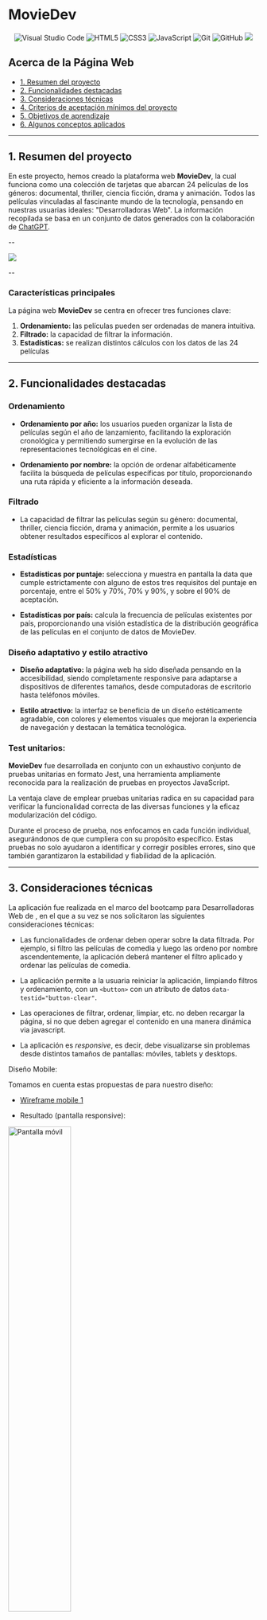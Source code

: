 # MovieDev

<p align="center">
  <img src= https://img.shields.io/badge/Visual%20Studio%20Code-0078d7.svg?style=for-the-badge&logo=visual-studio-code&logoColor=white alt="Visual Studio Code">
  <img src=https://img.shields.io/badge/html5-%23E34F26.svg?style=for-the-badge&logo=html5&logoColor=white) alt="HTML5">
  <img src="https://img.shields.io/badge/css3-%231572B6.svg?style=for-the-badge&logo=css3&logoColor=white" alt="CSS3">
  <img src="https://img.shields.io/badge/javascript-%23323330.svg?style=for-the-badge&logo=javascript&logoColor=%23F7DF1E" alt="JavaScript">
  <img src="https://img.shields.io/badge/git-%23F05033.svg?style=for-the-badge&logo=git&logoColor=white" alt="Git">
  <img src="https://img.shields.io/badge/github-%23121011.svg?style=for-the-badge&logo=github&logoColor=white" alt="GitHub">
  <img src="https://img.shields.io/badge/-jest-%23C21325?style=for-the-badge&logo=jest&logoColor=white">
   
</p>

## Acerca de la Página Web

* [1. Resumen del proyecto](#1-resumen-del-proyecto)
* [2. Funcionalidades destacadas](#2-funcionalidades-destacadas)
* [3. Consideraciones técnicas](#3-consideraciones-técnicas)
* [4. Criterios de aceptación mínimos del proyecto](#4-criterios-de-aceptación-mínimos-del-proyecto)
* [5. Objetivos de aprendizaje](#5-objetivos-de-aprendizaje)
* [6. Algunos conceptos aplicados](#6-algunos-conceptos-aplicados)

***

## 1. Resumen del proyecto

En este proyecto, hemos creado la plataforma web **MovieDev**, la cual funciona como una colección de tarjetas que abarcan 24 películas de los géneros: documental, thriller, ciencia ficción, drama y animación. Todos las películas vinculadas al fascinante mundo de la tecnología, pensando en nuestras usuarias ideales: "Desarrolladoras Web". La información recopilada se basa en un conjunto de datos generados con la colaboración de [ChatGPT](https://www.xataka.com/basics/chatgpt-que-como-usarlo-que-puedes-hacer-este-chat-inteligencia-artificial).

--


<img src="./src/img/home.png">

--



### Características principales

La página web **MovieDev** se centra en ofrecer tres funciones clave:

1. **Ordenamiento:** las películas pueden ser ordenadas de manera intuitiva.
2. **Filtrado:** la capacidad de filtrar la información.
3. **Estadísticas:** se realizan distintos cálculos con los datos de las 24 películas

---

## 2. Funcionalidades destacadas

### Ordenamiento 

- **Ordenamiento por año:** los usuarios pueden organizar la lista de películas según el año de lanzamiento, facilitando la exploración cronológica y permitiendo sumergirse en la evolución de las representaciones tecnológicas en el cine.

- **Ordenamiento por nombre:** la opción de ordenar alfabéticamente facilita la búsqueda de películas específicas por título, proporcionando una ruta rápida y eficiente a la información deseada.

### Filtrado

- La capacidad de filtrar las películas según su género: documental, thriller, ciencia ficción, drama y animación, permite a los usuarios obtener resultados específicos al explorar el contenido.

### Estadísticas

- **Estadísticas por puntaje:** selecciona y muestra en pantalla la data que cumple estrictamente con alguno de estos tres requisitos del puntaje en porcentaje, entre el 50% y 70%, 70% y 90%, y sobre el 90% de aceptación.

- **Estadísticas por país:** calcula la frecuencia de películas existentes por país, proporcionando una visión estadística de la distribución geográfica de las películas en el conjunto de datos de MovieDev.

### Diseño adaptativo y estilo atractivo

- **Diseño adaptativo:** la página web ha sido diseñada pensando en la accesibilidad, siendo completamente responsive para adaptarse a dispositivos de diferentes tamaños, desde computadoras de escritorio hasta teléfonos móviles.

- **Estilo atractivo:** la interfaz se beneficia de un diseño estéticamente agradable, con colores y elementos visuales que mejoran la experiencia de navegación y destacan la temática tecnológica.
  

### Test unitarios:

**MovieDev** fue desarrollada en conjunto con un exhaustivo conjunto de pruebas unitarias en formato Jest, una herramienta ampliamente reconocida para la realización de pruebas en proyectos JavaScript. 

La ventaja clave de emplear pruebas unitarias radica en su capacidad para verificar la funcionalidad correcta de las diversas funciones y la eficaz modularización del código.

Durante el proceso de prueba, nos enfocamos en cada función individual, asegurándonos de que cumpliera con su propósito específico. Estas pruebas no solo ayudaron a identificar y corregir posibles errores, sino que también garantizaron la estabilidad y fiabilidad de la aplicación. 

---

## 3. Consideraciones técnicas

La aplicación fue realizada en el marco del bootcamp para Desarrolladoras Web de <Laboratoria>, en el que a su vez se nos solicitaron las siguientes consideraciones técnicas:

* Las funcionalidades de ordenar deben operar sobre la data filtrada.
  Por ejemplo, si filtro las películas de comedia y luego las ordeno por
  nombre ascendentemente, la aplicación deberá mantener el filtro aplicado y
  ordenar las películas de comedia.

* La aplicación permite a la usuaria reiniciar la aplicación, limpiando
  filtros y ordenamiento, con un `<button>` con un atributo de datos
  `data-testid="button-clear"`.

* Las operaciones de filtrar, ordenar, limpiar, etc. no deben recargar
  la página, si no que deben agregar el contenido en una manera
  dinámica via javascript.

* La aplicación es  _responsive_, es decir, debe visualizarse sin problemas
  desde distintos tamaños de pantallas: móviles, tablets y desktops.

Diseño Mobile:

Tomamos en cuenta estas propuestas de <Laboratoria> para nuestro diseño:

* [Wireframe mobile 1](https://github.com/Laboratoria/curriculum/assets/123121338/54711bb7-cb05-448e-b677-3cbd9bf13c14)

- Resultado (pantalla responsive):


<img src="image-2.png" alt="Pantalla móvil" width="50%">

__


Diseño Desktop:

* [Wireframe desktop 1](https://github-production-user-asset-6210df.s3.amazonaws.com/92090/261137084-1625aeb8-883c-4b79-86da-5fab34fa5b88.png)

- Resultado:

<img src="image-1.png" alt="Pantalla móvil" width="70%">

__

### Estructura del Proyecto.

El _boilerplate_ contiene una estructura de archivos como punto de partida así
como toda la configuración de dependencias:

```text
.
├── README.md
├── package.json
├── src
|  ├── data 
|  |  └── dataset.js (La que hayas generado con la IA)
|  ├── dataFunctions.js
|  ├── view.js
|  ├── index.html
|  ├── main.js
|  └── style.css
└── test
   └── data.js
   └── dataFunctions.spec.js
   └── tests-read-only

```

---

## 4. Criterios de aceptación mínimos del proyecto

Al ser parte del programa de bootcamper Laboratoria para Desarrolladoras Web, el proyecto presenta criterios mínimos de aceptación para considerarse entregable, a continuación se describen:

### Criterios de código

Conjunto de pruebas que se superen exitosamente:
``` sh
npm run test:oas-html
npm run test:oas-css
npm run test:oas-web-api
npm run test:oas-js
npm run test:oas-prompting
npm run test:oas // Esto es para correr todos los tests de OAs
```

#### HTML

* **Uso de HTML semántico**

  - [x] Tiene un `<header>` con `<h1>`
  - [x] Tiene un `<footer>`
  - [x] Tiene un `<main>` con `<h2>`
  - [x] Todas las etiquetas de controles (inputs, selects, radio, etc) tienen `<label>`
  - [x] `<ul>` esta usado para dibujar la data
  - [x] Los hijos de `<li>` usan attributos de microdata `itemscope` e `itemprop`

#### CSS

* **Uso de selectores de CSS**

  - [x] Uso de selector class para los items <li>
  - [x] Uso de flexbox en sentido `row` y `column`
  - [x] Uso de flexbox para el elemento que contiene los items
  - [x] Uso de flexbox para el elemento que contiene los UI inputs

#### Web APIs

* **Uso de selectores del DOM**

  - [x] La aplicación usa [`querySelector`](https://developer.mozilla.org/en-US/docs/Web/API/Document/querySelector)
    para buscar los elementos del DOM
  
* **Manejo de eventos del DOM (listeners, propagación, delegación)**

  - [x] `addEventListener` con callback que tiene parámetro de `event`,
    lo que permite el uso del objeto [`event`](https://developer.mozilla.org/en-US/docs/Learn/JavaScript/Building_blocks/Events#event_objects)
    con `event.target` o `event.currentTarget`
  - [x] La aplicación registra [Event Listeners](https://developer.mozilla.org/en/docs/Web/API/EventTarget/addEventListener)
    para escuchar `click`, `change`, `keyup` dependiendo del evento que
    se quiere escuchar

* **Manipulación dinámica del DOM**

  - [x] La aplicación actualiza el atributo [`innerHTML`](https://developer.mozilla.org/es/docs/Web/API/Element/innerHTML).
  - [x] La aplicación usa `createElement` y `appendChild`, o template strings
    para crear elementos

#### JavaScript

* **Variables (declaración, asignación, ámbito)**

  - [x] La aplicación declara variables con [`let`](https://developer.mozilla.org/en-US/docs/Web/JavaScript/Reference/Statements/let)
    y [`const`](https://developer.mozilla.org/en-US/docs/Web/JavaScript/Reference/Statements/const)
    en manera adecuada

* **Uso de condicionales (if-else, switch, operador ternario, lógica booleana)**

  - [x] La aplicación usa el statement
    [`if..else`](https://developer.mozilla.org/en-US/docs/Web/JavaScript/Reference/Statements/if...else)
      para evaluar condiciones

* **Uso de bucles/ciclos (while, for, for..of)**

  - [x] La aplicación usa el statement [`for`](https://developer.mozilla.org/en-US/docs/Web/JavaScript/Reference/Statements/for)
    o método [`forEach`](https://developer.mozilla.org/en-US/docs/Web/JavaScript/Reference/Global_Objects/Array/forEach)
    para iterar

* **Funciones (params, args, return)**

  En el archivo `dataFunctions.js` define las siguientes funciones:
  - [x] una función `sortBy` que tiene 3 parámetros (`data`, `sortBy`, `sortOrder`)
    y devuelve el arreglo ordenado
  - [x] una función `filterBy` que tiene 3 parámetros (`data`, `filterBy`, `value`)
    y devuelve el arreglo filtrado
  - [x] una función `computeStats` que tiene al menos un parámetro (`data`)
    y devuelve un valor computado

  Más sobre estos puntos en [la sección dataFunctions.js](#src/dataFunctions.js)

* **Arrays (arreglos)**

  - [x] Uso de [Arreglos](https://curriculum.laboratoria.la/es/topics/javascript/04-arrays)
  - [x] Uso de [Array.prototype.sort() - MDN](https://developer.mozilla.org/es/docs/Web/JavaScript/Reference/Global_Objects/Array/sort)
    o [Array.prototype.toSorted - MDN](https://developer.mozilla.org/es/docs/Web/JavaScript/Reference/Global_Objects/Array/toSorted)
  - [x] Uso de [Array.prototype.forEach() - MDN](https://developer.mozilla.org/es/docs/Web/JavaScript/Reference/Global_Objects/Array/forEach)
  - [x] Uso de [Array.prototype.map() - MDN](https://developer.mozilla.org/es/docs/Web/JavaScript/Reference/Global_Objects/Array/map)
  - [x] Uso de [Array.prototype.filter() - MDN](https://developer.mozilla.org/es/docs/Web/JavaScript/Reference/Global_Objects/Array/filter)
  - [x] Uso de [Array.prototype.reduce() - MDN](https://developer.mozilla.org/es/docs/Web/JavaScript/Reference/Global_Objects/Array/Reduce)

* **Objetos**

  - [x] Uso de notación de punto para [acceder propiedades](https://developer.mozilla.org/en-US/docs/Web/JavaScript/Reference/Operators/Property_accessors)
  - [x] Uso de notación de brackets para [acceder propiedades](https://developer.mozilla.org/en-US/docs/Web/JavaScript/Reference/Operators/Property_accessors)

* **Módulos de ECMAScript (ES Modules)**

  - [x] La aplicación usa [`import`](https://developer.mozilla.org/en-US/docs/Web/JavaScript/Reference/Statements/import)
    y [`export`](https://developer.mozilla.org/en-US/docs/Web/JavaScript/Reference/Statements/export)
    para importar y exportar valores desde un modulo JavaScript.


### Generación de datos 

Esta data tiene una estructura archivo javascript. Este archivo, exporta un arreglo con 24 objetos y la estructura de cada objeto
es la siguiente:

* `id`: identificador único (no pueden haber dos elementos con el mismo `id`).
  Debe ser un string de no más de 32 characteres, en minúscula, compuesto solo
  por letras, números, underscore (`_`) o guión (`-`). Por ejemplo: `"ada-lovelace"`.
* `name`: el nombre del personaje, país, película, etc.
* `shortDescription`: descripción corta del elemento. Esta descripción deberá
  tener como máximo 20 palabras.
* `description`: descripción extendida del elemento. Esta descripción deberá
  tener entre 80 y 100 palabras. Al momento de mostrar este dato en pantalla
  puedes truncarlo para que no ocupe tanto espacio.
* `imageUrl`: URL de la imagen. Esta imagen será generada a través de alguna
  herramienta basada en inteligencia artifical. Una vez generada la imagen,
  y guardada en tu repo, deberás agregar la URL en este campo.
* `facts`: un objeto con al menos **3** "hechos" o "info" sobre este elemento.

Un ejemplo de data de **MovieDev**:

```js
export default [
  {
    "id": "hackers",
    "name": "Hackers",
    "shortDescription": "Jóvenes hackers y aventureros luchan contra la injusticia.",
    "description": "Ambientada en el mundo del ciberespacio.....",
    "imageUrl": "https://raw.githubusercontent.com/MilenaPacheco/DEV013-dataverse/main/src/img/Hackers.png",
    "facts": {
      "yearMovie": 1995,
      "directorMovie": "Iain Softley",
      "productionCompany": "MGM",
      "genreMovie": "Thriller",
      "genreValue": "thriller"
    },
    "extraInfo": {
      "rottenTomatoesScore": "32%",
      "countryMovie": "Estados Unidos",
      "durationMovie": "107 minutos"
    }
  },
  },
  //... 23 objetos más
]
```

#### Prompt utilizado


- Capturas del prompting:

La data utilizada en MovieDev se generó con ayuda de inteligencia artificial como se presenta a continuación:


<img width="500" src="./src/img/prompting/data1.png">

__


<img width="500" src="./src/img/prompting/data2.png">

__


Además, usamos imágenes generadas a través de inteligencia artificial. Ejemplo de promp y resultado:


<img src="image.png" alt="Pantalla móvil" width="50%">

__


#### Diseño de la Interfaz de Usuaria

Después de seleccionar la temática que queríamos trabajar: **página web sobre películas de tecnología y desarrollo web**, decidimos definir a nuestra usuaria ideal respondiendo las siguientes preguntas: 

- ¿Quiénes son las principales usuarias del producto?

Mujeres, futuras programadoras Web. Con interés en inmersión en el mundo del desarrollo Web.

- ¿Cuáles son los objetivos de estas usuarias en relación con el producto?

Saber más sobre tecnología, sus usos, alcances, historia, utopías y distopías. Contextualizarse más. Información para conversaciones interesantes con personas del rubro.

- ¿Cuáles son los datos más relevantes que quieren ver en la interfaz y por qué?

Datos básicos y estadísticos interesantes. Resúmenes, imágenes asociadas a los films.

- ¿Cuándo utilizan o utilizarían el producto?
En tiempo de ocio. 

Toda nuestra investigación derivó en todas las historias de usuaria de nuestro proyecto, que se muestran a continuación: 

<img width="500" alt="image" src="https://github.com/MilenaPacheco/DEV013-dataverse/assets/153201066/8ae47c2f-2d73-4248-8ccc-789672d6b015">

__



### Prototipos de alta, mediana y baja fidelidad

A continuación se muestran capturas de nuestros prototipos de baja, mediana y alta fidelidad. Para los cuales pedimos feedback a nuestras compañeras y coaches.

#### Baja fidelidad

<img width="456" alt="image" src="https://github.com/MilenaPacheco/DEV013-dataverse/assets/153201066/6740d6fa-a88a-45db-ab71-bff995b1e05e">
__



#### Mediana fidelidad

<img width="517" alt="image" src="https://github.com/MilenaPacheco/DEV013-dataverse/assets/153201066/354153b9-bb62-4a22-aa46-3e0c3b2ab5b3">

Enlace: https://www.figma.com/proto/XNxIMUAnDnIHL85t7uu5W4/MovieDev-MEDIANA-F.?type=design&node-id=0-1&t=yTF97nxfWS6n1wPi-0&scaling=min-zoom&page-id=0%3A1&starting-point-node-id=17%3A175



#### Alta fidelidad

<img width="1000" alt="image" src="https://github.com/MilenaPacheco/DEV013-dataverse/assets/153201066/a6a8ae5a-d968-4980-9dac-05f2f93ad175">

Enlace: https://www.figma.com/file/6BDUns99NmJqwwlsWQ3NEA/Untitled?type=design&mode=design&t=Y5brons7GHSLIU9y-0



#### Testeos de usabilidad
Arrojaron lo siguiente:
- Problemas de usabilidad en la posición del menú de filtrado, ordenado y botones asociados, así como en la adecuación de sus tamaños. Este desafío surgió debido a que la disposición y el tamaño de estos son factores cruciales para garantizar una experiencia de usuario intuitiva y eficiente. Enfrentamos este desafío con un enfoque cuidadoso en el diseño de la interfaz.
- Teníamos muchos colores en el diseño de la interfaz. También resultaban muy brillantes.
- No funcionaba en cualquier tamaño de dispositivo.
- Se cargaban las tarjetas sin las imágenes.
- Fuentes muy grandes o ilegibles por falta de correcto contraste.
- Toda la página no tenía el mismo nivel de diseño, habían partes más crudas que otras.

Todos estos temas fueron considerados y abordados en nuestro entregable.

---

## 5. Objetivos de aprendizaje

Como equipo reflexionamos y marcamos los objetivos que hemos llegado a entender y aplicar en el proyecto. Estos objetivos fueron determinantes en nuestra estrategia de trabajo.

### HTML

- [x] **Uso de HTML semántico**

  <details><summary>Links</summary><p>

  * [HTML semántico](https://curriculum.laboratoria.la/es/topics/html/html5/semantic-html)
  * [Semantics - MDN Web Docs Glossary](https://developer.mozilla.org/en-US/docs/Glossary/Semantics#Semantics_in_HTML)
</p></details>

### CSS

- [x] **Uso de selectores de CSS**

  <details><summary>Links</summary><p>

  * [Intro a CSS](https://curriculum.laboratoria.la/es/topics/css/css/intro-css)
  * [CSS Selectors - MDN](https://developer.mozilla.org/es/docs/Web/CSS/CSS_Selectors)
</p></details>

- [x] **Modelo de caja (box model): borde, margen, padding**

  <details><summary>Links</summary><p>

  * [Box Model & Display](https://curriculum.laboratoria.la/es/topics/css/css/boxmodel-and-display)
  * [The box model - MDN](https://developer.mozilla.org/en-US/docs/Learn/CSS/Building_blocks/The_box_model)
  * [Introduction to the CSS box model - MDN](https://developer.mozilla.org/en-US/docs/Web/CSS/CSS_Box_Model/Introduction_to_the_CSS_box_model)
  * [CSS display - MDN](https://developer.mozilla.org/pt-BR/docs/Web/CSS/display)
  * [display - CSS Tricks](https://css-tricks.com/almanac/properties/d/display/)
</p></details>

- [x] **Uso de flexbox en CSS**

  <details><summary>Links</summary><p>

  * [A Complete Guide to Flexbox - CSS Tricks](https://css-tricks.com/snippets/css/a-guide-to-flexbox/)
  * [Flexbox Froggy](https://flexboxfroggy.com/#es)
  * [Flexbox - MDN](https://developer.mozilla.org/en-US/docs/Learn/CSS/CSS_layout/Flexbox)
</p></details>

### Web APIs

- [x] **Uso de selectores del DOM**

  <details><summary>Links</summary><p>

  * [Manipulación del DOM](https://curriculum.laboratoria.la/es/topics/browser/dom/1-dom-methods-selection)
  * [Introducción al DOM - MDN](https://developer.mozilla.org/es/docs/Web/API/Document_Object_Model/Introduction)
  * [Localizando elementos DOM usando selectores - MDN](https://developer.mozilla.org/es/docs/Web/API/Document_object_model/Locating_DOM_elements_using_selectors)
</p></details>

- [x] **Manejo de eventos del DOM (listeners, propagación, delegación)**

  <details><summary>Links</summary><p>

  * [Introducción a eventos - MDN](https://developer.mozilla.org/es/docs/Learn/JavaScript/Building_blocks/Events)
  * [EventTarget.addEventListener() - MDN](https://developer.mozilla.org/es/docs/Web/API/EventTarget/addEventListener)
  * [EventTarget.removeEventListener() - MDN](https://developer.mozilla.org/es/docs/Web/API/EventTarget/removeEventListener)
  * [El objeto Event](https://developer.mozilla.org/es/docs/Web/API/Event)
</p></details>

- [x] **Manipulación dinámica del DOM**

  <details><summary>Links</summary><p>

  * [Introducción al DOM](https://developer.mozilla.org/es/docs/Web/API/Document_Object_Model/Introduction)
  * [Node.appendChild() - MDN](https://developer.mozilla.org/es/docs/Web/API/Node/appendChild)
  * [Document.createElement() - MDN](https://developer.mozilla.org/es/docs/Web/API/Document/createElement)
  * [Document.createTextNode()](https://developer.mozilla.org/es/docs/Web/API/Document/createTextNode)
  * [Element.innerHTML - MDN](https://developer.mozilla.org/es/docs/Web/API/Element/innerHTML)
  * [Node.textContent - MDN](https://developer.mozilla.org/es/docs/Web/API/Node/textContent)
</p></details>

### JavaScript

- [x] **Diferenciar entre tipos de datos primitivos y no primitivos**

- [x] **Arrays (arreglos)**

  <details><summary>Links</summary><p>

  * [Arreglos](https://curriculum.laboratoria.la/es/topics/javascript/arrays)
  * [Array - MDN](https://developer.mozilla.org/es/docs/Web/JavaScript/Reference/Global_Objects/Array/)
  * [Array.prototype.sort() - MDN](https://developer.mozilla.org/es/docs/Web/JavaScript/Reference/Global_Objects/Array/sort)
  * [Array.prototype.forEach() - MDN](https://developer.mozilla.org/es/docs/Web/JavaScript/Reference/Global_Objects/Array/forEach)
  * [Array.prototype.map() - MDN](https://developer.mozilla.org/es/docs/Web/JavaScript/Reference/Global_Objects/Array/map)
  * [Array.prototype.filter() - MDN](https://developer.mozilla.org/es/docs/Web/JavaScript/Reference/Global_Objects/Array/filter)
  * [Array.prototype.reduce() - MDN](https://developer.mozilla.org/es/docs/Web/JavaScript/Reference/Global_Objects/Array/Reduce)
</p></details>

- [x] **Objetos (key, value)**

  <details><summary>Links</summary><p>

  * [Objetos en JavaScript](https://curriculum.laboratoria.la/es/topics/javascript/objects/objects)
</p></details>

- [x] **Variables (declaración, asignación, ámbito)**

  <details><summary>Links</summary><p>

  * [Valores, tipos de datos y operadores](https://curriculum.laboratoria.la/es/topics/javascript/basics/values-variables-and-types)
  * [Variables](https://curriculum.laboratoria.la/es/topics/javascript/basics/variables)
</p></details>

- [x] **Uso de condicionales (if-else, switch, operador ternario, lógica booleana)**

  <details><summary>Links</summary><p>

  * [Estructuras condicionales y repetitivas](https://curriculum.laboratoria.la/es/topics/javascript/flow-control/conditionals-and-loops)
  * [Tomando decisiones en tu código — condicionales - MDN](https://developer.mozilla.org/es/docs/Learn/JavaScript/Building_blocks/conditionals)
</p></details>

- [x] **Uso de bucles/ciclos (while, for, for..of)**

  <details><summary>Links</summary><p>

  * [Bucles (Loops)](https://curriculum.laboratoria.la/es/topics/javascript/flow-control/loops)
  * [Bucles e iteración - MDN](https://developer.mozilla.org/es/docs/Web/JavaScript/Guide/Loops_and_iteration)
</p></details>

- [x] **Funciones (params, args, return)**

  <details><summary>Links</summary><p>

  * [Funciones (control de flujo)](https://curriculum.laboratoria.la/es/topics/javascript/flow-control/functions)
  * [Funciones clásicas](https://curriculum.laboratoria.la/es/topics/javascript/functions/classic)
  * [Arrow Functions](https://curriculum.laboratoria.la/es/topics/javascript/functions/arrow)
  * [Funciones — bloques de código reutilizables - MDN](https://developer.mozilla.org/es/docs/Learn/JavaScript/Building_blocks/Functions)
</p></details>

- [x] **Pruebas unitarias (unit tests)**

  <details><summary>Links</summary><p>

  * [Empezando con Jest - Documentación oficial](https://jestjs.io/docs/es-ES/getting-started)
</p></details>

- [x] **Módulos de ECMAScript (ES Modules)**

  <details><summary>Links</summary><p>

  * [import - MDN](https://developer.mozilla.org/es/docs/Web/JavaScript/Reference/Statements/import)
  * [export - MDN](https://developer.mozilla.org/es/docs/Web/JavaScript/Reference/Statements/export)
</p></details>

- [x] **Uso de linter (ESLINT)**

- [x] **Uso de identificadores descriptivos (Nomenclatura y Semántica)**

- [x] **Diferenciar entre expresiones (expressions) y sentencias (statements)**

### Control de Versiones (Git y GitHub)

- [x] **Git: Instalación y configuración**

- [x] **Git: Control de versiones con git (init, clone, add, commit, status, push, pull, remote)**

- [x] **Git: Integración de cambios entre ramas (branch, checkout, fetch, merge, reset, rebase, tag)**

- [x] **GitHub: Creación de cuenta y repos, configuración de llaves SSH**

- [x] **GitHub: Despliegue con GitHub Pages**

  <details><summary>Links</summary><p>

  * [Sitio oficial de GitHub Pages](https://pages.github.com/)
</p></details>

- [x] **GitHub: Colaboración en Github (branches | forks | pull requests | code review | tags)**

### Centrado en el usuario

- [x] **Diseñar y desarrollar un producto o servicio poniendo a las usuarias en el centro**

### Diseño de producto

- [x] **Crear prototipos de alta fidelidad que incluyan interacciones**

- [x] **Seguir los principios básicos de diseño visual**

### Investigación

- [x] **Planear y ejecutar testeos de usabilidad de prototipos en distintos niveles de fidelidad**

  <details><summary>Links</summary><p>

  * [Intro a testeos usabilidad](https://coda.io/@bootcamp-laboratoria/contenido-ux/test-de-usabilidad-15)
  * [Pruebas con Usuarios 1 — ¿Qué, cuándo y para qué testeamos?](https://eugeniacasabona.medium.com/pruebas-con-usuarios-1-qu%C3%A9-cu%C3%A1ndo-y-para-qu%C3%A9-testeamos-7c3a89b4b5e7)
</p></details>

### AI Prompting

- [x] **Dando Instrucciones**

  <details><summary>Links</summary><p>

  * [Dando Instrucciones | Learn Prompting: Your Guide to Communicating with AI](https://learnprompting.org/es/docs/basics/instructions)
</p></details>

- [x] **Few shot prompting**

  <details><summary>Links</summary><p>

  * [Few shot prompting | Learn Prompting: Your Guide to Communicating with AI](https://learnprompting.org/es/docs/basics/few_shot)
</p></details>

---

## 6. Algunos conceptos aplicados

### filter: 
Filtra elementos de un array basándose en una condición especificada. **Sintaxis:**
```js
const newArray = array.filter(callback(element[, index[, array]])[, thisArg]);
```

### sort: 
Ordena los elementos de un array de acuerdo con la función de comparación proporcionada. **Sintaxis:**
```js
array.sort([compareFunction]);
```

### map:
Crea un nuevo array con los resultados de llamar a una función proporcionada para cada elemento del array. **Sintaxis:**
```js
const newArray = array.map(callback(currentValue[, index[, array]])[, thisArg]);
```

### reduce:
Aplica una función acumulativa a los elementos de un array para reducirlos a un solo valor. **Sintaxis:**
```js
array.reduce(callback(accumulator, currentValue[, index[, array]])[, initialValue]);
```

### parseFloat:
Convierte una cadena en un número de punto flotante. **Sintaxis:**
```js
const number = parseFloat(string);
```

### localeCompare:
Compara dos cadenas de texto y devuelve un valor que indica si una es menor, igual o mayor que la otra. **Sintaxis:**
```js
const comparison = string1.localeCompare(string2);
```

### push:
Agrega uno o más elementos al final de un array. **Sintaxis:**
```js
array.push(element1[, element2[, ...[, elementN]]]);
```

### length:
Devuelve la cantidad de elementos en un array. **Sintaxis:**
```js
const arrayLength = array.length;
```

### puntos ".":
Se utiliza para acceder a propiedades de un objeto. **Sintaxis:**
```js
const person = {
  name: 'John',
  age: 30,
  job: 'Developer'
};

console.log(person.name); // Resultado: 'John'
```

### corchetes "[]":
Se utiliza para acceder a elementos de un array o propiedades de un objeto cuando el nombre de la propiedad es dinámico o contiene caracteres especiales. **Sintaxis:**
```js
const fruits = ['apple', 'banana', 'orange'];

console.log(fruits[1]); // Resultado: 'banana'

const propertyName = 'age';
const person = {
  name: 'Alice',
  age: 25
};

console.log(person[propertyName]); // Resultado: 25
```

### querySelector: 
Selecciona el primer elemento del DOM que coincida con el selector especificado. Arroja un elemento del DOM o null si no se encuentra ninguna coincidencia.
```js
const element = document.querySelector(selector);
```

### toggle:
Alterna entre añadir y eliminar una clase en un elemento del DOM.
```js
element.classList.toggle(className);
```

### addEventListener:
Agrega un evento a un elemento del DOM para que escuche eventos específicos y ejecute una función cuando se produce el evento.
```js
element.addEventListener(eventType, callback);
```

### createElement:
Crea un nuevo elemento del DOM con el nombre de la etiqueta especificada.
```js
const newElement = document.createElement(tagName);
```

### appendChild:
Añade un nodo al final de la lista de hijos de un nodo padre.
```js
parentNode.appendChild(childNode);
```

### removeChild:
Elimina un nodo hijo de un nodo padre.
```js
parentNode.removeChild(childNode);
```

### innerHTML:
Obtiene o establece el contenido HTML de un elemento del DOM.
```js
const content = element.innerHTML;
element.innerHTML = newContent;
```

### textContent:
Obtiene o establece el contenido de texto de un elemento del DOM.
```js
const textContent = element.textContent;
element.textContent = newTextContent;
```

### setInterval:
Ejecuta una función a intervalos regulares especificados en milisegundos.
```js
const intervalId = setInterval(callback, interval);
```

### className:
Obtiene o establece la clase de un elemento del DOM.
```js
const classes = element.className;
element.className = newClasses;
```

### classList:
Obtiene una lista de las clases de un elemento del DOM
```js
const classes = element.classList;
```

### style:
Obtiene o establece el estilo de un elemento del DOM.
```js
const elementStyle = element.style;
```

### selectedIndex:
Obtiene o establece el índice seleccionado en un elemento "select" del DOM.
```js
const index = selectElement.selectedIndex;
selectElement.selectedIndex = newIndex;
```

### parentNode:
Obtiene el nodo padre de un elemento del DOM.
```js
const parent = element.parentNode;
```

### value:
Obtiene o establece el valor de un elemento del DOM, como en los elementos de entrada.
```js
const elementValue = element.value;
element.value = newValue;
```

### e.target.value:
En un evento, e.target se refiere al elemento que desencadenó el evento, y .value extrae el valor actual de ese elemento. Se utiliza para obtener el valor de un elemento en el que se ha desencadenado un evento, comúnmente usado en eventos de cambio (change) en elementos de formulario.
```js
const handleChange = (e) => {
  const value = e.target.value;
  // Resto del código...
};

// Agregando el event listener para el evento de cambio
elemento.addEventListener('change', handleChange);
```

### Object.keys:
Se utiliza para obtener un array que contiene las claves del objeto proporcionado, permitiendo el acceso a las propiedades del objeto de manera iterable.
```js
const obj = { a: 1, b: 2, c: 3 };
const keysArray = Object.keys(obj);

console.log(keysArray); // Resultado: ['a', 'b', 'c']
```


**Eventos:**

### change: 
Se activa cuando el valor de un elemento cambia (por ejemplo, en un elemento de formulario).
```js
element.addEventListener('change', callback);
```

### click:
Se activa cuando se hace clic en un elemento.
```js
element.addEventListener('click', callback);
```

**Elementos del DOM:**

### document:
La interfaz Document representa cualquier página web cargada en el navegador y sirve como punto de entrada al contenido de la página web, que es el árbol DOM.

### window:
Representa la ventana del navegador y proporciona métodos y propiedades .

### Diferencia entre expresión y sentencia:
- **Expresión:** una expresión es cualquier fragmento de código que produce un valor. Ejemplo: 2 + 3 es una expresión que evalúa a 5.

- **Sentencia:** una sentencia es una unidad completa de código que realiza una acción. Ejemplo: if (x > 0) { console.log("Positivo"); } es una sentencia que ejecuta un bloque de código si la condición es verdadera.

**La distinción clave radica en que una expresión produce un valor, mientras que una sentencia realiza una acción o controla el flujo del programa.**
